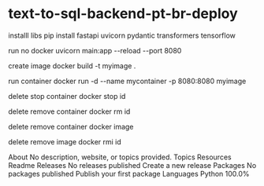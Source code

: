 # text-to-sql-backend-pt-br-deploy

installl libs
pip install fastapi uvicorn pydantic transformers tensorflow

run no docker
uvicorn main:app --reload --port 8080

create image
docker build -t myimage .

run container
docker run -d --name mycontainer -p 8080:8080 myimage

delete stop container
docker stop id

delete remove container
docker rm id

delete remove container
docker image

delete remove image
docker rmi id

About
No description, website, or topics provided.
Topics
Resources
 Readme
Releases
No releases published
Create a new release
Packages
No packages published
Publish your first package
Languages
Python
100.0%

